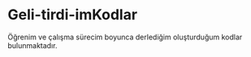 # Geli-tirdi-imKodlar
Öğrenim ve çalışma sürecim boyunca derlediğim oluşturduğum kodlar bulunmaktadır.
